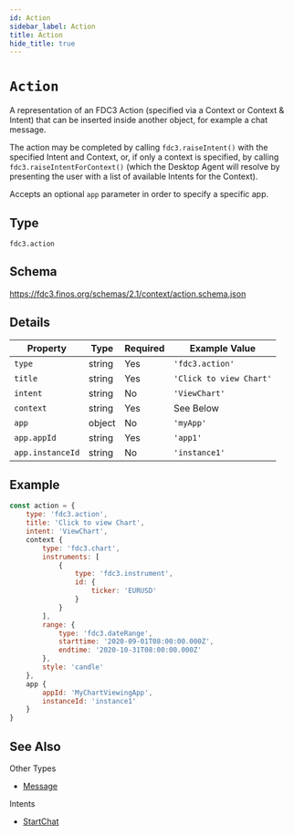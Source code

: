 ```yaml
---
id: Action
sidebar_label: Action
title: Action
hide_title: true
---
```

# `Action`

A representation of an FDC3 Action (specified via a Context or Context & Intent) that can be inserted inside another object, for example a chat message.

The action may be completed by calling `fdc3.raiseIntent()` with the specified Intent and Context, or, if only a context is specified, by calling `fdc3.raiseIntentForContext()` (which the Desktop Agent will resolve by presenting the user with a list of available Intents for the Context).

Accepts an optional `app` parameter in order to specify a specific app.

## Type

`fdc3.action`

## Schema

<https://fdc3.finos.org/schemas/2.1/context/action.schema.json>

## Details

| Property          | Type                                      | Required | Example Value           |
|-------------------|-------------------------------------------|----------|-------------------------|
| `type`            | string                                    | Yes      | `'fdc3.action'`         |
| `title`           | string                                    | Yes      | `'Click to view Chart'` |
| `intent`          | string                                    | No       | `'ViewChart'`           |
| `context`         | string                                    | Yes      | See Below               |
| `app`             | object                                    | No       | `'myApp'`               |
| `app.appId`       | string                                    | Yes      | `'app1'`                |
| `app.instanceId`  | string                                    | No       | `'instance1'`           |

## Example

```js
const action = {
    type: 'fdc3.action',
    title: 'Click to view Chart',
    intent: 'ViewChart',
    context {
        type: 'fdc3.chart',
        instruments: [
            {
                type: 'fdc3.instrument',
                id: {
                    ticker: 'EURUSD'
                }
            }
        ],
        range: {
            type: 'fdc3.dateRange',
            starttime: '2020-09-01T08:00:00.000Z',
            endtime: '2020-10-31T08:00:00.000Z'
        },
        style: 'candle'
    },
    app {
        appId: 'MyChartViewingApp',
        instanceId: 'instance1'
    }
}
```

## See Also

Other Types

- [Message](Message)

Intents

- [StartChat](../../intents/ref/StartChat)
